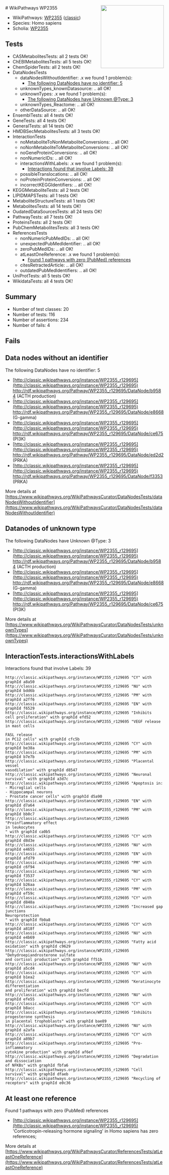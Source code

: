 <img style="float: right; width: 200px" src="https://upload.wikimedia.org/wikipedia/commons/thumb/8/83/Wplogo_with_text_500.png/640px-Wplogo_with_text_500.png" />
# WikiPathways WP2355

* WikiPathways: [WP2355](https://wikipathways.org/pathways/WP2355) ([classic](https://classic.wikipathways.org/instance/WP2355))
* Species: Homo sapiens
* Scholia: [WP2355](https://scholia.toolforge.org/wikipathways/WP2355)
## Tests
* CASMetabolitesTests: all 2 tests OK!
* ChEBIMetabolitesTests: all 5 tests OK!
* ChemSpiderTests: all 2 tests OK!
* DataNodesTests
    * dataNodesWithoutIdentifier: .x we found 1 problem(s):
        * [The following DataNodes have no identifier: 5](#d2d32fa4)
    * unknownTypes_knownDatasource: .. all OK!
    * unknownTypes: .x we found 1 problem(s):
        * [The following DataNodes have Unknown @Type: 3](#839973e1)
    * unknownTypes_Reactome: .. all OK!
    * otherDataSource: .. all OK!
* EnsemblTests: all 4 tests OK!
* GeneTests: all 4 tests OK!
* GeneralTests: all 14 tests OK!
* HMDBSecMetabolitesTests: all 3 tests OK!
* InteractionTests
    * noMetaboliteToNonMetaboliteConversions: .. all OK!
    * noNonMetaboliteToMetaboliteConversions: .. all OK!
    * noGeneProteinConversions: .. all OK!
    * nonNumericIDs: .. all OK!
    * interactionsWithLabels: .x we found 1 problem(s):
        * [Interactions found that involve Labels: 39](#fe97a8ff)
    * possibleTranslocations: .. all OK!
    * noProteinProteinConversions: .. all OK!
    * incorrectKEGGIdentifiers: .. all OK!
* KEGGMetaboliteTests: all 2 tests OK!
* LIPIDMAPSTests: all 1 tests OK!
* MetaboliteStructureTests: all 1 tests OK!
* MetabolitesTests: all 14 tests OK!
* OudatedDataSourcesTests: all 24 tests OK!
* PathwayTests: all 7 tests OK!
* ProteinsTests: all 2 tests OK!
* PubChemMetabolitesTests: all 3 tests OK!
* ReferencesTests
    * nonNumericPubMedIDs: .. all OK!
    * unexpectedPubMedIdentifier: .. all OK!
    * zeroPubMedIDs: .. all OK!
    * atLeastOneReference: .x we found 1 problem(s):
        * [Found 1 pathways with zero (PubMed) references](#d0a459f0)
    * citesRetractedArticle: .. all OK!
    * outdatedPubMedIdentifiers: .. all OK!
* UniProtTests: all 5 tests OK!
* WikidataTests: all 4 tests OK!


## Summary

* Number of test classes: 20
* Number of tests: 116
* Number of assertions: 234
* Number of fails: 4

## Fails

<a name="d2d32fa4" />

## Data nodes without an identifier

The following DataNodes have no identifier: 5

* [http://classic.wikipathways.org/instance/WP2355_r129695](http://classic.wikipathways.org/instance/WP2355_r129695) http://rdf.wikipathways.org/Pathway/WP2355_r129695/DataNode/b9584 (ACTH production)
* [http://classic.wikipathways.org/instance/WP2355_r129695](http://classic.wikipathways.org/instance/WP2355_r129695) http://rdf.wikipathways.org/Pathway/WP2355_r129695/DataNode/e8668 (G-gamma)
* [http://classic.wikipathways.org/instance/WP2355_r129695](http://classic.wikipathways.org/instance/WP2355_r129695) http://rdf.wikipathways.org/Pathway/WP2355_r129695/DataNode/ce675 (PI3K)
* [http://classic.wikipathways.org/instance/WP2355_r129695](http://classic.wikipathways.org/instance/WP2355_r129695) http://rdf.wikipathways.org/Pathway/WP2355_r129695/DataNode/ed2d2 (PRKA)
* [http://classic.wikipathways.org/instance/WP2355_r129695](http://classic.wikipathways.org/instance/WP2355_r129695) http://rdf.wikipathways.org/Pathway/WP2355_r129695/DataNode/f3353 (PRKA)


More details at [https://www.wikipathways.org/WikiPathwaysCurator/DataNodesTests/dataNodesWithoutIdentifier](https://www.wikipathways.org/WikiPathwaysCurator/DataNodesTests/dataNodesWithoutIdentifier)

<a name="839973e1" />

## Datanodes of unknown type

The following DataNodes have Unknown @Type: 3

* [http://classic.wikipathways.org/instance/WP2355_r129695](http://classic.wikipathways.org/instance/WP2355_r129695) http://rdf.wikipathways.org/Pathway/WP2355_r129695/DataNode/b9584 (ACTH production)
* [http://classic.wikipathways.org/instance/WP2355_r129695](http://classic.wikipathways.org/instance/WP2355_r129695) http://rdf.wikipathways.org/Pathway/WP2355_r129695/DataNode/e8668 (G-gamma)
* [http://classic.wikipathways.org/instance/WP2355_r129695](http://classic.wikipathways.org/instance/WP2355_r129695) http://rdf.wikipathways.org/Pathway/WP2355_r129695/DataNode/ce675 (PI3K)


More details at [https://www.wikipathways.org/WikiPathwaysCurator/DataNodesTests/unknownTypes](https://www.wikipathways.org/WikiPathwaysCurator/DataNodesTests/unknownTypes)

<a name="fe97a8ff" />

## InteractionTests.interactionsWithLabels

Interactions found that involve Labels: 39
```
http://classic.wikipathways.org/instance/WP2355_r129695 "CY" with graphId a8a50
http://classic.wikipathways.org/instance/WP2355_r129695 "NU" with graphId bdd6b
http://classic.wikipathways.org/instance/WP2355_r129695 "PM" with graphId a2ff6
http://classic.wikipathways.org/instance/WP2355_r129695 "EN" with graphId f6529
http://classic.wikipathways.org/instance/WP2355_r129695 "Inhibits 
cell proliferation" with graphId efd52
http://classic.wikipathways.org/instance/WP2355_r129695 "VEGF release
in mast cells

FASL release
in PC12 cells" with graphId cfc5b
http://classic.wikipathways.org/instance/WP2355_r129695 "CY" with graphId be38a
http://classic.wikipathways.org/instance/WP2355_r129695 "PM" with graphId b7e7b
http://classic.wikipathways.org/instance/WP2355_r129695 "Placental
vessel
vasodilation" with graphId d8547
http://classic.wikipathways.org/instance/WP2355_r129695 "Neuronal
survival" with graphId a3d7c
http://classic.wikipathways.org/instance/WP2355_r129695 "Apoptosis in:
- Microglial cells
- Hippocampal neurons
- Prostate cancer cells" with graphId d5a90
http://classic.wikipathways.org/instance/WP2355_r129695 "EN" with graphId d7a64
http://classic.wikipathways.org/instance/WP2355_r129695 "PM" with graphId bb0c7
http://classic.wikipathways.org/instance/WP2355_r129695 "Proinflammatory effect 
in leukocytes
" with graphId ca0b5
http://classic.wikipathways.org/instance/WP2355_r129695 "CY" with graphId d8d3e
http://classic.wikipathways.org/instance/WP2355_r129695 "NU" with graphId e4655
http://classic.wikipathways.org/instance/WP2355_r129695 "EN" with graphId afd79
http://classic.wikipathways.org/instance/WP2355_r129695 "PM" with graphId c6f94
http://classic.wikipathways.org/instance/WP2355_r129695 "NU" with graphId f3537
http://classic.wikipathways.org/instance/WP2355_r129695 "CY" with graphId b26aa
http://classic.wikipathways.org/instance/WP2355_r129695 "PM" with graphId ef59c
http://classic.wikipathways.org/instance/WP2355_r129695 "CY" with graphId d848a
http://classic.wikipathways.org/instance/WP2355_r129695 "Increased gap junctions
Neuroprotection
" with graphId fb0a8
http://classic.wikipathways.org/instance/WP2355_r129695 "CY" with graphId a818f
http://classic.wikipathways.org/instance/WP2355_r129695 "NU" with graphId e4b69
http://classic.wikipathways.org/instance/WP2355_r129695 "Fatty acid
oxidation" with graphId c9629
http://classic.wikipathways.org/instance/WP2355_r129695 "Dehydroepiandrosterone sulfate 
and cortisol production" with graphId ff51b
http://classic.wikipathways.org/instance/WP2355_r129695 "NU" with graphId a5cd4
http://classic.wikipathways.org/instance/WP2355_r129695 "CY" with graphId b1ea2
http://classic.wikipathways.org/instance/WP2355_r129695 "Keratinocyte
differentiation
and proliferation" with graphId becfd
http://classic.wikipathways.org/instance/WP2355_r129695 "NU" with graphId efe55
http://classic.wikipathways.org/instance/WP2355_r129695 "CY" with graphId b8acc
http://classic.wikipathways.org/instance/WP2355_r129695 "Inhibits progesterone synthesis 
in placental trophoblasts" with graphId bae89
http://classic.wikipathways.org/instance/WP2355_r129695 "NU" with graphId a2afa
http://classic.wikipathways.org/instance/WP2355_r129695 "CY" with graphId a89b7
http://classic.wikipathways.org/instance/WP2355_r129695 "Pro-inflammatory
cytokine production" with graphId af6ef
http://classic.wikipathways.org/instance/WP2355_r129695 "Degradation
and dissociation
of NFKBs" with graphId fbfa6
http://classic.wikipathways.org/instance/WP2355_r129695 "Cell survival" with graphId dfaeb
http://classic.wikipathways.org/instance/WP2355_r129695 "Recycling of receptors" with graphId e0c36
```

<a name="d0a459f0" />

## At least one reference

Found 1 pathways with zero (PubMed) references

* [http://classic.wikipathways.org/instance/WP2355_r129695](http://classic.wikipathways.org/instance/WP2355_r129695) 'Corticotropin-releasing hormone signaling' in Homo sapiens has zero references; 


More details at [https://www.wikipathways.org/WikiPathwaysCurator/ReferencesTests/atLeastOneReference](https://www.wikipathways.org/WikiPathwaysCurator/ReferencesTests/atLeastOneReference)


